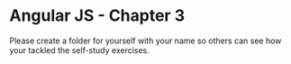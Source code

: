 # Angular JS - Chapter 3
Please create a folder for yourself with your name so others can see how your tackled the self-study exercises.
